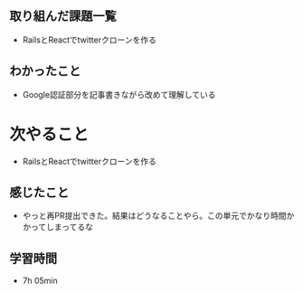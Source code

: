 ## 取り組んだ課題一覧
- RailsとReactでtwitterクローンを作る
## わかったこと
- Google認証部分を記事書きながら改めて理解している
# 次やること
- RailsとReactでtwitterクローンを作る
## 感じたこと
- やっと再PR提出できた。結果はどうなることやら。この単元でかなり時間かかってしまってるな
## 学習時間
- 7h 05min